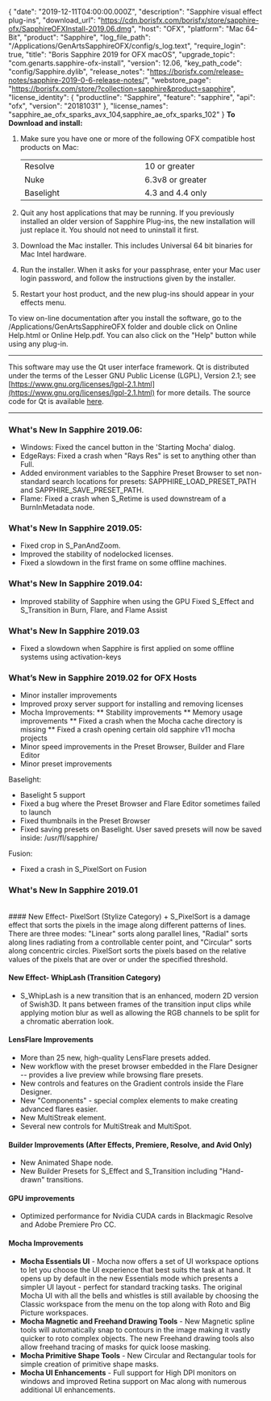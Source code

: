 {
  "date": "2019-12-11T04:00:00.000Z",
  "description": "Sapphire visual effect plug-ins",
  "download_url": "https://cdn.borisfx.com/borisfx/store/sapphire-ofx/SapphireOFXInstall-2019.06.dmg",
  "host": "OFX",
  "platform": "Mac 64-Bit",
  "product": "Sapphire",
  "log_file_path": "/Applications/GenArtsSapphireOFX/config/s_log.text",
  "require_login": true,
  "title": "Boris Sapphire 2019 for OFX macOS",
  "upgrade_topic": "com.genarts.sapphire-ofx-install",
  "version": 12.06,
  "key_path_code": "config/Sapphire.dylib",
  "release_notes": "https://borisfx.com/release-notes/sapphire-2019-0-6-release-notes/",
  "webstore_page": "https://borisfx.com/store/?collection=sapphire&product=sapphire",
  "license_identity": {
    "productline": "Sapphire",
    "feature": "sapphire",
    "api": "ofx",
    "version": "20181031"
  },
  "license_names": "sapphire_ae_ofx_sparks_avx_104,sapphire_ae_ofx_sparks_102"
}
**To Download and install:**

1. Make sure you have one or more of the following OFX compatible host products on Mac:

   <table border="0" cellpadding="0" cellspacing="0">

   <tbody>

   <tr>

   <td style="width: 355px;"><span style="line-height: 20.7999992370605px;">Resolve</span></td>

   <td style="width: 388px;"><span style="line-height: 20.7999992370605px;">10 or greater</span></td>

   </tr>

   <tr>

   <td style="width: 355px;">Nuke</td>

   <td style="width: 388px;">6.3v8 or greater</td>

   </tr>

   <tr>

   <td style="width: 355px;">Baselight   </td>

   <td style="width: 388px;">4.3 and 4.4 only</td>

   </tr>

   </tbody>

   </table>
2. Quit any host applications that may be running.
   If you previously installed an older version of Sapphire Plug-ins, the new installation will just replace it. You should not need to uninstall it first.
3. Download the Mac installer.
   This includes Universal 64 bit binaries for Mac Intel hardware.
4. Run the installer. When it asks for your passphrase, enter your Mac user login password, and follow the instructions given by the installer.
5. Restart your host product, and the new plug-ins should appear in your effects menu.

To view on-line documentation after you install the software, go to the /Applications/GenArtsSapphireOFX folder and double click on Online Help.html or Online Help.pdf. You can also click on the "Help" button while using any plug-in.

<hr>

This software may use the Qt user interface framework. Qt is distributed under the terms of the Lesser GNU Public License (LGPL), Version 2.1; see [https://www.gnu.org/licenses/lgpl-2.1.html](https://www.gnu.org/licenses/lgpl-2.1.html) for more details. The source code for Qt is available [here](https://cdn.borisfx.com/downloads/?&product=Sapphire&host=OFX%20Hosts).

<hr>

### What's New In Sapphire 2019.06:
* Windows: Fixed the cancel button in the 'Starting Mocha' dialog.
* EdgeRays: Fixed a crash when "Rays Res" is set to anything other than Full.
* Added environment variables to the Sapphire Preset Browser to set non-standard search locations for presets: SAPPHIRE_LOAD_PRESET_PATH and SAPPHIRE_SAVE_PRESET_PATH.
* Flame: Fixed a crash when S_Retime is used downstream of a BurnInMetadata node.

### What's New In Sapphire 2019.05:
* Fixed crop in S_PanAndZoom.
* Improved the stability of nodelocked licenses.
* Fixed a slowdown in the first frame on some offline machines.

### What's New In Sapphire 2019.04:
* Improved stability of Sapphire when using the GPU Fixed S_Effect and S_Transition in Burn, Flare, and Flame Assist

### What's New In Sapphire 2019.03
* Fixed a slowdown when Sapphire is first applied on some offline systems using activation-keys

### What’s New in Sapphire 2019.02 for OFX Hosts

* Minor installer improvements
* Improved proxy server support for installing and removing licenses
* Mocha Improvements:
** Stability improvements
** Memory usage improvements
** Fixed a crash when the Mocha cache directory is missing
** Fixed a crash opening certain old sapphire v11 mocha projects
* Minor speed improvements in the Preset Browser, Builder and Flare Editor
* Minor preset improvements

Baselight:
* Baselight 5 support
* Fixed a bug where the Preset Browser and Flare Editor sometimes failed to launch
* Fixed thumbnails in the Preset Browser
* Fixed saving presets on Baselight.  User saved presets will now be saved inside: /usr/fl/sapphire/

Fusion:
* Fixed a crash in S_PixelSort on Fusion

### What's New In Sapphire 2019.01
<br>
#### New Effect- PixelSort (Stylize Category)
+ S_PixelSort is a damage effect that sorts the pixels in the image along different patterns of lines. There are three modes: "Linear" sorts along parallel lines, "Radial" sorts along lines radiating from a controllable center point, and "Circular" sorts along concentric circles. PixelSort sorts the pixels based on the relative values of the pixels that are over or under the specified threshold.

#### New Effect- WhipLash (Transition Category)
+ S_WhipLash is a new transition that is an enhanced, modern 2D version of Swish3D. It pans between frames of the transition input clips while applying motion blur as well as allowing the RGB channels to be split for a chromatic aberration look.


#### LensFlare Improvements
+ More than 25 new, high-quality LensFlare presets added.
+ New workflow with the preset browser embedded in the Flare Designer -- provides a live preview while browsing flare presets.
+ New controls and features on the Gradient controls inside the Flare Designer.
+ New "Components" - special complex elements to make creating advanced flares easier.
+ New MultiStreak element.
+ Several new controls for MultiStreak and MultiSpot.
 
#### Builder Improvements (After Effects, Premiere, Resolve, and Avid Only)
+ New Animated Shape node.
+ New Builder Presets for S_Effect and S_Transition including "Hand-drawn" transitions. 

#### GPU improvements
+ Optimized performance for Nvidia CUDA cards in Blackmagic Resolve and Adobe Premiere Pro CC.

#### Mocha Improvements
+ **Mocha Essentials UI** - Mocha now offers a set of UI workspace options to let you choose the UI experience that best suits the task at hand. It opens up by default in the new Essentials mode which presents a simpler UI layout - perfect for standard tracking tasks. The original Mocha UI with all the bells and whistles is still available by choosing the Classic workspace from the menu on the top along with Roto and Big Picture workspaces.
+ **Mocha Magnetic and Freehand Drawing Tools** - New Magnetic spline tools will automatically snap to contours in the image making it vastly quicker to roto complex objects. The new Freehand drawing tools also allow freehand tracing of masks for quick loose masking.
+ **Mocha Primitive Shape Tools** - New Circular and Rectangular tools for simple creation of primitive shape masks.
+ **Mocha UI Enhancements** - Full support for High DPI monitors on windows and improved Retina support on Mac along with numerous additional UI enhancements.
